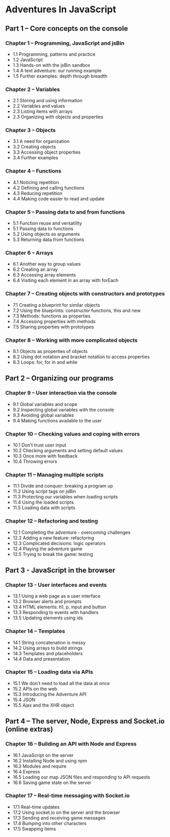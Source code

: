 # Adventures In JavaScript



## Part 1 – Core concepts on the console

### Chapter 1 – Programming, JavaScript and jsBin
* 1.1 Programming, patterns and practice  
* 1.2 JavaScript
* 1.3 Hands-on with the jsBin sandbox  
* 1.4 A text adventure: our running example
* 1.5 Further examples: depth through breadth

### Chapter 2 – Variables
* 2.1 Storing and using information
* 2.2 Variables and values
* 2.3 Listing items with arrays
* 2.3 Organizing with objects and properties

### Chapter 3 – Objects
* 3.1 A need for organization
* 3.2 Creating objects
* 3.3 Accessing object properties
* 3.4 Further examples

### Chapter 4 – Functions
* 4.1 Noticing repetition
* 4.2 Defining and calling functions
* 4.3 Reducing repetition
* 4.4 Making code easier to read and update

### Chapter 5 – Passing data to and from functions
* 5.1 Function reuse and versatility
* 5.1 Passing data to functions
* 5.2 Using objects as arguments
* 5.3 Returning data from functions

### Chapter 6 – Arrays
* 6.1 Another way to group values
* 6.2 Creating an array
* 6.3 Accessing array elements
* 6.4 Visiting each element in an array with forEach

### Chapter 7 – Creating objects with constructors and prototypes
* 7.1 Creating a blueprint for similar objects
* 7.2 Using the blueprints: constructor functions, this and new
* 7.3 Methods: functions as properties
* 7.4 Accessing properties with methods
* 7.5 Sharing properties with prototypes

### Chapter 8 – Working with more complicated objects
* 8.1 Objects as properties of objects
* 8.2 Using dot notation and bracket notation to access properties
* 8.3 Loops: for, for in and while


## Part 2 – Organizing our programs

### Chapter 9 – User interaction via the console
* 9.1 Global variables and scope 
* 9.2 Inspecting global variables with the console
* 9.3 Avoiding global variables
* 9.4 Making functions available to the user

### Chapter 10 – Checking values and coping with errors
* 10.1 Don’t trust user input
* 10.2 Checking arguments and setting default values
* 10.3 Once more with feedback
* 10.4 Throwing errors 

### Chapter 11 – Managing multiple scripts
* 11.1 Divide and conquer: breaking a program up
* 11.2 Using script tags on jsBin
* 11.3 Protecting our variables when loading scripts
* 11.4 Using the loaded scripts
* 11.5 Loading data with scripts

### Chapter 12 – Refactoring and testing
* 12.1 Completing the adventure - overcoming challenges
* 12.2 Adding a new feature: refactoring
* 12.3 Complicated decisions: logic operators
* 12.4 Playing the adventure game
* 12.5 Trying to break the game: testing

## Part 3 - JavaScript in the browser

### Chapter 13 - User interfaces and events
* 13.1 Using a web page as a user interface
* 13.2 Browser alerts and prompts
* 13.4 HTML elements: h1, p, input and button
* 13.3 Responding to events with handlers
* 13.5 Updating elements using ids

### Chapter 14 – Templates
* 14.1 String concatenation is messy
* 14.2 Using arrays to build strings
* 14.3 Templates and placeholders
* 14.4 Data and presentation

### Chapter 15 – Loading data via APIs
* 15.1 We don't need to load all the data at once
* 15.2 APIs on the web
* 15.3 Introducing the Adventure API
* 15.4 JSON
* 15.5 Ajax and the XHR object


## Part 4 – The server, Node, Express and Socket.io (online extras)

### Chapter 16 – Building an API with Node and Express
* 16.1 JavaScript on the server
* 16.2 Installing Node and using npm
* 16.3 Modules and require
* 16.4 Express
* 16.5 Loading our map JSON files and responding to API requests
* 16.6 Saving game state on the server

### Chapter 17 – Real-time messaging with Socket.io
* 17.1 Real-time updates
* 17.2 Using socket.io on the server and the browser
* 17.3 Sending and receiving game messages
* 17.4 Bumping into other characters
* 17.5 Swapping items
